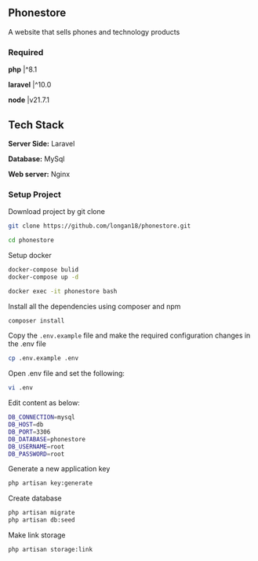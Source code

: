 ## Phonestore
A website that sells phones and technology products

### Required
**php** |^8.1

**laravel** |^10.0

**node** |v21.7.1

## Tech Stack

**Server Side:** Laravel

**Database:** MySql

**Web server:** Nginx

### Setup Project

Download project by git clone
```bash
git clone https://github.com/longan18/phonestore.git
```
```bash
cd phonestore
```

Setup docker
```bash
docker-compose bulid
docker-compose up -d
```

```bash
docker exec -it phonestore bash
```

Install all the dependencies using composer and npm
```bash
composer install
```

Copy the `.env.example` file and make the required configuration changes in the .env file

```bash
cp .env.example .env
```

Open .env file and set the following:
```bash
vi .env
```
Edit content as below:
```bash
DB_CONNECTION=mysql
DB_HOST=db
DB_PORT=3306
DB_DATABASE=phonestore
DB_USERNAME=root
DB_PASSWORD=root
```
Generate a new application key
```bash
php artisan key:generate
```

Create database
```bash
php artisan migrate
php artisan db:seed
```

Make link storage
```bash
php artisan storage:link
```

    
